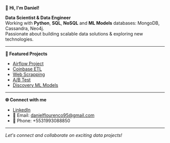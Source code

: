 👋 **Hi, I'm Daniel!**

**Data Scientist & Data Engineer**  
Working with **Python**, **SQL**, **NoSQL** and **ML Models**
databases: MongoDB, Cassandra, Neo4j.  
Passionate about building scalable data solutions & exploring new technologies.

---

**🚀 Featured Projects**
- [Airflow Project](https://github.com/flourenco-daniel/airflow_project)
- [Coinbase ETL](https://github.com/flourenco-daniel/etl_jornada/)
- [Web Scrapping](https://github.com/flourenco-daniel/scraping_jornada)
- [A/B Test](https://github.com/flourenco-daniel/ab_testing)
- [Discovery ML Models](https://github.com/flourenco-daniel/ml_projects)

---

**🌐 Connect with me**

- [LinkedIn](https://www.linkedin.com/in/daniel-lourenco-data/)
- 📧 Email: danielflourenco95@gmail.com
- 📱 Phone: +5531993088850
---

*Let's connect and collaborate on exciting data projects!*
